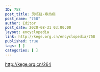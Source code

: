 ```yaml
---
ID: 758
post_title: 灵枢经·寒热病
post_name: "758"
author: Editor
post_date: 2020-08-31 03:00:00
layout: encyclopedia
link: http://kege.org.cn/encyclopedia/758
published: true
tags: [ ]
categories: [ ]
---
```

http://kege.org.cn/264